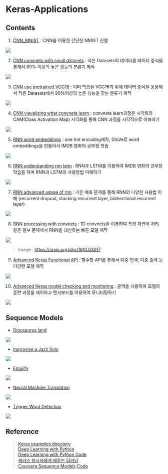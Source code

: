 # Keras-Applications

## Contents

1. [CNN_MNIST](https://github.com/newhiwoong/Keras-Applications/blob/master/01_CNN_MNIST.ipynb) : CNN을 이용한 간단한 NMIST 진행  

![](images/01.PNG)

2. [CNN convnets with small datasets](https://github.com/newhiwoong/Keras-Applications/blob/master/02_CNN_convnets_with_small_datasets.ipynb) : 작은 Datasets의 데이터를 데이터 증식을 통해서 80% 이상의 높은 성능의 분류기 제작

![](images/02.PNG)

3. [CNN use pretrained VGG16](https://github.com/newhiwoong/Keras-Applications/blob/master/03_CNN_use_pretrained_VGG16.ipynb) : 이미 학습된 VGG16과 위에 데이터 증식을 응용해서 작은 Datasets에서 90%이상의 높은 성능을 갖는 분류기 제작

![](images/03.PNG)

4. [CNN visualizing what convnets learn](https://github.com/newhiwoong/Keras-Applications/blob/master/04_CNN_visualizing_what_convnets_learn.ipynb) : convnets learn과정은 시각화와 CAM(Class Activation Map) 시각화를 통해 CNN 과정을 시각적으로 이해하기

![](images/04.PNG)

5. [RNN word embeddings](https://github.com/newhiwoong/Keras-Applications/blob/master/05_RNN_word_embeddings.ipynb) : one hot encoding제작, GloVe로 word embeddings을 만들어서 IMDB 영화의 긍부정 학습

![](images/05.PNG)

6. [RNN understanding rnn lstm](https://github.com/newhiwoong/Keras-Applications/blob/master/06_RNN_understanding_rnn_lstm.ipynb) : RNN과 LSTM를 이용하여 IMDB 영화의 긍부정 학습을 하며 RNN과 LSTM의 사용방법 이해하기

![](images/06.PNG)

7. [RNN advanced usage of rnn](https://github.com/newhiwoong/Keras-Applications/blob/master/07_RNN_advanced_usage_of_rnn.ipynb) : 기온 예측 문제를 통해 RNN의 다양한 사용법 이해 (recurrent dropout, stacking recurrent layer, bidirectional recurrent layer)

![](images/07.PNG)

8. [RNN processing with convnets](https://github.com/newhiwoong/Keras-Applications/blob/master/08_RNN_processing_with_convnets.ipynb) : 1D convnets을 이용하여 특정 자연어 처리 같은 일부 문제에서 RNN을 대신하는 빠른 모델 제작

![](images/08.PNG)  

> Image : https://arxiv.org/abs/1610.03017

9. [Advanced Keras Functional API](https://github.com/newhiwoong/Keras-Applications/blob/master/09_Advanced_Keras_Functional_API.ipynb) : 함수형 API를 통해서 다중 입력, 다중 출력 등 다양한 모델 제작

![](images/09.PNG)

10. [Advanced Keras model checking and monitoring](https://github.com/newhiwoong/Keras-Applications/blob/master/10_Advanced_Keras_model_checking_and_monitoring.ipynb) : 콜백을 사용하여 모델의 훈련 과정을 제어하고 텐서보드를 이용하여 모니터링하기

![](images/10.PNG)



## Sequence Models

- [Dinosaurus land](https://github.com/newhiwoong/Sequence-Models-coursera/blob/master/Week%201/Dinosaur%20Island%20--%20Character-level%20language%20model/Dinosaurus%2BIsland%2B--%2BCharacter%2Blevel%2Blanguage%2Bmodel%2Bfinal%2B-%2Bv3.ipynb)

[![](https://github.com/newhiwoong/Keras-Applications/raw/015d452312af24815ead6770770e9eacad7f2395/images/s1.png)](https://github.com/newhiwoong/Keras-Applications/blob/015d452312af24815ead6770770e9eacad7f2395/images/s1.png)

- [Improvise a Jazz Solo](https://github.com/newhiwoong/Sequence-Models-coursera/blob/master/Week%201/Jazz%20improvisation%20with%20LSTM/Improvise%2Ba%2BJazz%2BSolo%2Bwith%2Ban%2BLSTM%2BNetwork%2B-%2Bv3.ipynb)

[![](https://github.com/newhiwoong/Keras-Applications/raw/015d452312af24815ead6770770e9eacad7f2395/images/s2.png)](https://github.com/newhiwoong/Keras-Applications/blob/015d452312af24815ead6770770e9eacad7f2395/images/s2.png)

- [Emojify](https://github.com/newhiwoong/Sequence-Models-coursera/blob/master/Week%202/Emojify/Emojify%2B-%2Bv2.ipynb)

[![](https://github.com/newhiwoong/Keras-Applications/raw/015d452312af24815ead6770770e9eacad7f2395/images/s3.png)](https://github.com/newhiwoong/Keras-Applications/blob/015d452312af24815ead6770770e9eacad7f2395/images/s3.png)

- [Neural Machine Translation](https://github.com/newhiwoong/Sequence-Models-coursera/blob/master/Week%203/Machine%20Translation/Neural%2Bmachine%2Btranslation%2Bwith%2Battention%2B-%2Bv4.ipynb)

[![](https://github.com/newhiwoong/Keras-Applications/raw/015d452312af24815ead6770770e9eacad7f2395/images/s4.png)](https://github.com/newhiwoong/Keras-Applications/blob/015d452312af24815ead6770770e9eacad7f2395/images/s4.png)

- [Trigger Word Detection](https://github.com/newhiwoong/Sequence-Models-coursera/blob/master/Week%203/Trigger%20word%20detection/Trigger%2Bword%2Bdetection%2B-%2Bv1.ipynb)

[![](https://github.com/newhiwoong/Keras-Applications/raw/015d452312af24815ead6770770e9eacad7f2395/images/s5.png)](https://github.com/newhiwoong/Keras-Applications/blob/015d452312af24815ead6770770e9eacad7f2395/images/s5.png)

## Reference

> [Keras examples directory](https://github.com/keras-team/keras/tree/master/examples)  
> [Deep Learning with Python](https://www.amazon.com/Deep-Learning-Python-Francois-Chollet/dp/1617294438/)  
> [Deep Learning with Python Code](https://github.com/fchollet/deep-learning-with-python-notebooks)  
> [케라스 창시자에게 배우는 딥러닝](https://github.com/rickiepark/deep-learning-with-python-notebooks)  
> [Coursera Sequence Models](https://www.coursera.org/learn/nlp-sequence-models):[Code](https://github.com/newhiwoong/Sequence-Models-coursera)
